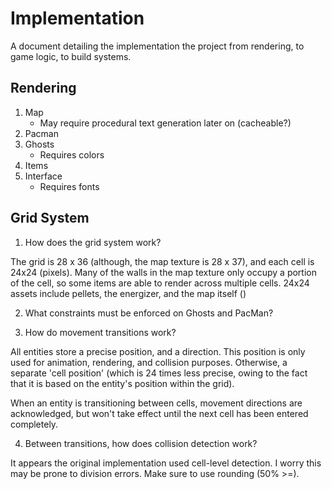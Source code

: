# Implementation

A document detailing the implementation the project from rendering, to game logic, to build systems.

## Rendering

1. Map
    - May require procedural text generation later on (cacheable?)
2. Pacman
3. Ghosts
    - Requires colors
4. Items
5. Interface
    - Requires fonts

## Grid System

1. How does the grid system work?

The grid is 28 x 36 (although, the map texture is 28 x 37), and each cell is 24x24 (pixels).
Many of the walls in the map texture only occupy a portion of the cell, so some items are able to render across multiple cells.
24x24 assets include pellets, the energizer, and the map itself ()

2. What constraints must be enforced on Ghosts and PacMan?

3. How do movement transitions work?

All entities store a precise position, and a direction. This position is only used for animation, rendering, and collision purposes. Otherwise, a separate 'cell position' (which is 24 times less precise, owing to the fact that it is based on the entity's position within the grid).

When an entity is transitioning between cells, movement directions are acknowledged, but won't take effect until the next cell has been entered completely.

4. Between transitions, how does collision detection work?

It appears the original implementation used cell-level detection.
I worry this may be prone to division errors. Make sure to use rounding (50% >=).